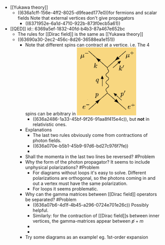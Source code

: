 - [[Yukawa theory]]
	- ((636a1cff-156e-4ff2-8025-d9feaed177e0))for fermions and scalar fields
	  Note that external vertices don't give propagators
		- ((6371952e-6a1d-4710-922b-873f0ecb5a61))
- [[QED]]
  id:: 6369a5ef-1832-40fd-b4b3-87a467e652bc
	- The rules for [[Dirac field]] is the same as [[Yukawa theory]]
	- ((63690a30-2ec2-456c-8d26-36588ea1e151))
		- Note that different spins can contract at a vertice. i.e. The 4 spins can be arbitrary in ![image.png](../assets/image_1667900431714_0.png)
			- ((636a2486-1a33-45bf-9f26-91aa8f415e4c)), but **not** in relativistic ones.
		- Explanations
			- The last two rules obviously come from contractions of photon fields.
			- ((636a070e-b5b1-45b9-97d6-bd27c976f7fe))
			-
		- Shall the momenta in the last two lines be reversed? #Problem
		- Why the form of the photon propagator? It seems to include unphysical polarizations? #Problem
			- For diagrams without loops it's easy to solve. Different polarizations are orthogonal, so the photons coming in and out a vertex must have the same polarization.
			- For loops it seems problematic.
		- Why can the gamma matrices between [[Dirac field]] operators be separated? #Problem
			- ((636a07b6-4d1f-4b45-a296-0724e701e26c))
			  Possibly helpful.
			- Similarly: for the contraction of [[Dirac field]]s between inner vertices, the gamma-matrices appear between $\not p+m$
			-
			-
		- Try some diagrams as an example! eg. 1st-order expansion
